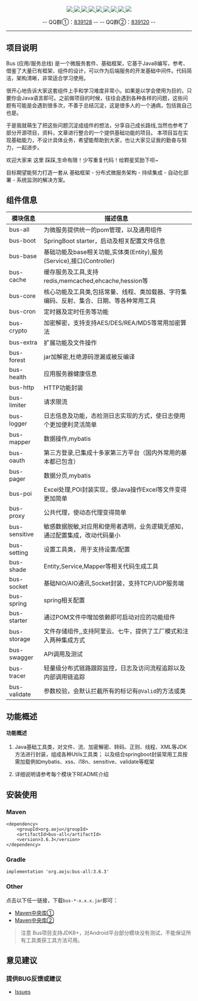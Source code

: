<p align="center">
    <a target="_blank" href="https://search.maven.org/search?q=org.aoju">
		<img src="https://img.shields.io/badge/maven--central-v3.6.3-blue.svg?label=Maven%20Central" ></img>
	</a>
	<a target="_blank" href="https://travis-ci.org/aoju/bus">
		<img src="https://travis-ci.org/aoju/bus.svg?branch=master">
	</a>
	<a target="_blank" href="https://www.oracle.com/technetwork/java/javase/downloads/index.html">
		<img src="https://img.shields.io/badge/JDK-1.8+-green.svg">
	</a>
	<a target="_blank" href="https://spring.io/projects/spring-boot">
		<img src="https://img.shields.io/badge/Spring Boot-2.1.6-brightgreen.svg">
	</a>
	<a target="_blank" href="https://www.mysql.com">
		<img src="https://img.shields.io/badge/Mysql-5.7-blue.svg">
	</a>
	<a target="_blank" href="https://swagger.io">
		<img src="https://img.shields.io/badge/swagger-2.9.2-brightgreen.svg">
	</a>
	<a target="_blank" href="http://dubbo.apache.org">
		<img src="https://img.shields.io/badge/dubbo-2.6.6-yellow.svg">
	</a>
	<a target="_blank" href="http://poi.apache.org">
		<img src="https://img.shields.io/badge/poi-3.1.7-blue.svg">
	</a>
	<a target="_blank" href="https://www.mit-license.org">
		<img src="https://img.shields.io/badge/license-MIT-green.svg">
	</a>
</p>

<p align="center">
	-- QQ群①：<a href="https://shang.qq.com/wpa/qunwpa?idkey=17fadd02891457034c6536c984f0d7db29b73ea14c9b86bba39ce18ed7a90e18">839128</a> --
	-- QQ群②：<a href="https://shang.qq.com/wpa/qunwpa?idkey=c207666cbc107d03d368bde8fc15605bb883ebc482e28d440de149e3e2217460">839120</a> --
</p>

---

## 项目说明
Bus (应用/服务总线) 是一个微服务套件、基础框架，它基于Java8编写，参考、借鉴了大量已有框架、组件的设计，可以作为后端服务的开发基础中间件。代码简洁，架构清晰，非常适合学习使用。

很开心地告诉大家这套组件上手和学习难度非常小。如果是以学会使用为目的，只要你会Java语言即可。之前做项目的时候，往往会遇到各种各样的问题，这些问题有可能是会遇到很多次，不善于总结沉淀，这是很多人的一个通病，包括我自己也是。

于是我就萌生了把这些问题沉淀成组件的想法，分享自己成长路线,当然也参考了部分开源项目，资料，文章进行整合的一个提供基础功能的项目。
本项目旨在实现基础能力，不设计具体业务，希望能帮助到大家，也让大家见证我的勤奋与努力，一起进步。

欢迎大家来 这里 踩踩,生命有限！少写重复代码！给颗星奖励下呗~

目标期望能努力打造一套从 基础框架 - 分布式微服务架构 - 持续集成 - 自动化部署 -
系统监测的解决方案。

## 组件信息
| 模块信息 | 描述信息 |
| ------ | ------- |
|bus-all|为微服务提供统一的pom管理，以及通用组件| 
|bus-boot|SpringBoot starter，启动及相关配置文件信息| 
|bus-base|基础功能及base相关功能,实体类(Entity),服务(Service),接口(Controller)|
|bus-cache|缓存服务及工具,支持redis,memcached,ehcache,hession等|
|bus-core|核心功能及工具类,包括常量、线程、类加载器、字符集编码、反射、集合、日期、等各种常用工具|
|bus-cron|定时器及定时任务等功能|
|bus-crypto|加密解密，支持支持AES/DES/REA/MD5等常用加密算法|
|bus-extra|扩展功能及文件操作|
|bus-forest|jar加解密,杜绝源码泄漏或被反编译|
|bus-health|应用服务器健康信息|
|bus-http|HTTP功能封装|
|bus-limiter|请求限流|
|bus-logger|日志信息及功能，态检测日志实现的方式，使日志使用个更加便利灵活简单|
|bus-mapper|数据操作,mybatis|
|bus-oauth|第三方登录,已集成十多家第三方平台（国内外常用的基本都已包含）|
|bus-pager|数据分页,mybatis|
|bus-poi|Excel处理,POI封装实现，使Java操作Excel等文件变得更加简单|
|bus-proxy|公共代理，使动态代理变得简单|
|bus-sensitive|敏感数据脱敏,对应用和使用者透明，业务逻辑无感知，通过配置集成，改动代码量小|
|bus-setting|设置工具类， 用于支持设置/配置|
|bus-shade|Entity,Service,Mapper等相关代码生成工具|
|bus-socket|基础NIO/AIO通讯,Socket封装，支持TCP/UDP服务端|
|bus-spring|spring相关配置|
|bus-starter|通过POM文件中增加依赖即可启动对应的功能组件|
|bus-storage|文件存储组件,,支持阿里云、七牛，提供了工厂模式和注入两种集成方式|
|bus-swagger|API调用及测试|
|bus-tracer|轻量级分布式链路跟踪监控，日志及访问流程追踪以及内部调用链追踪|
|bus-validate|参数校验，会默认拦截所有的标记有`@Valid`的方法或类|


## 功能概述


#### 功能概述
1. Java基础工具类，对文件、流、加密解密、转码、正则、线程、XML等JDK方法进行封装，组成各种Utils工具类；
   以及结合springboot封装常用工具按需加载例如mybatis、xss、i18n、sensitive、validate等框架

2. 详细说明请参考每个模块下README介绍


## 安装使用
### Maven
```
<dependency>
    <groupId>org.aoju</groupId>
    <artifactId>bus-all</artifactId>
    <version>3.6.3</version>
</dependency>
```

### Gradle
```
implementation 'org.aoju:bus-all:3.6.3'
```

### Other

点击以下任一链接，下载`bus-*-x.x.x.jar`即可：

- [Maven中央库①](https://repo1.maven.org/maven2/org/aoju)
- [Maven中央库②](http://repo2.maven.org/maven2/org/aoju)

> 注意
> Bus项目支持JDK8+，对Android平台部分模块没有测试，不能保证所有工具类获工具方法可用。

## 意见建议

### 提供BUG反馈或建议

- [Issues](https://github.com/aoju/bus/issues)
